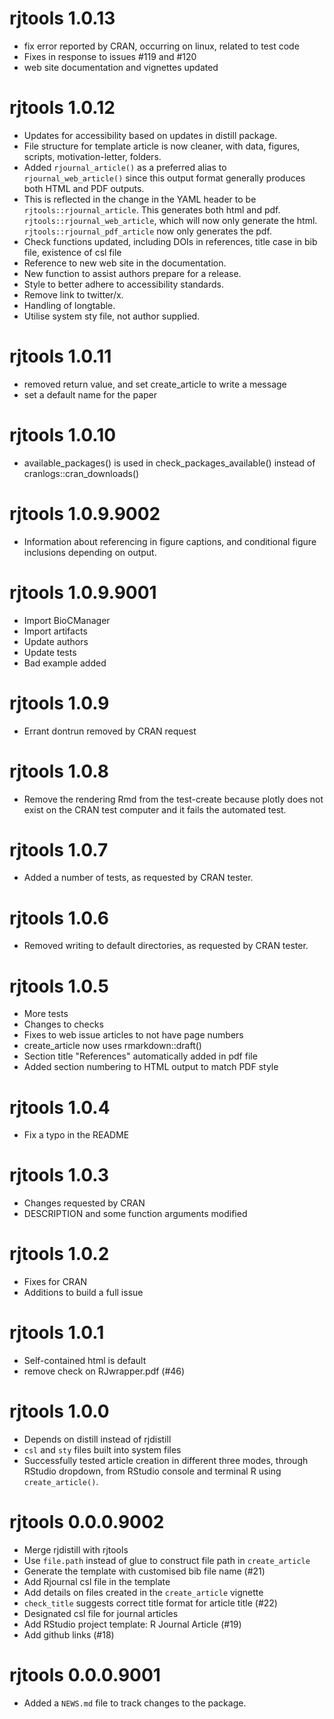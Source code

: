 # rjtools 1.0.13

* fix error reported by CRAN, occurring on linux, related to test code
* Fixes in response to issues #119 and #120
* web site documentation and vignettes updated

# rjtools 1.0.12

* Updates for accessibility based on updates in distill package.
* File structure for template article is now cleaner, with data, figures, scripts, motivation-letter, folders. 
* Added `rjournal_article()` as a preferred alias to `rjournal_web_article()`
  since this output format generally produces both HTML and PDF outputs.
* This is reflected in the change in the YAML header to be `rjtools::rjournal_article`. This generates both html and pdf. `rjtools::rjournal_web_article`, which will now only generate the html. `rjtools::rjournal_pdf_article` now only generates the pdf.
* Check functions updated, including DOIs in references, title case in bib file, existence of csl file
* Reference to new web site in the documentation.
* New function to assist authors prepare for a release.
* Style to better adhere to accessibility standards.
* Remove link to twitter/x.
* Handling of longtable.
* Utilise system sty file, not author supplied.

# rjtools 1.0.11

* removed return value, and set create_article to write a message
* set a default name for the paper

# rjtools 1.0.10

* available_packages() is used in check_packages_available() instead of cranlogs::cran_downloads()

# rjtools 1.0.9.9002

* Information about referencing in figure captions, and conditional figure inclusions depending on output. 

# rjtools 1.0.9.9001

* Import BioCManager
* Import artifacts
* Update authors
* Update tests
* Bad example added

# rjtools 1.0.9

* Errant dontrun removed by CRAN request

# rjtools 1.0.8

* Remove the rendering Rmd from the test-create because plotly does not exist on the CRAN test computer and it fails the automated test.

# rjtools 1.0.7

* Added a number of tests, as requested by CRAN tester.

# rjtools 1.0.6

* Removed writing to default directories, as requested by CRAN tester.

# rjtools 1.0.5

* More tests
* Changes to checks
* Fixes to web issue articles to not have page numbers
* create_article now uses rmarkdown::draft()
* Section title "References" automatically added in pdf file
* Added section numbering to HTML output to match PDF style

# rjtools 1.0.4

* Fix a typo in the README

# rjtools 1.0.3

* Changes requested by CRAN
* DESCRIPTION and some function arguments modified

# rjtools 1.0.2

* Fixes for CRAN
* Additions to build a full issue

# rjtools 1.0.1

* Self-contained html is default
* remove check on RJwrapper.pdf (#46)

# rjtools 1.0.0

* Depends on distill instead of rjdistill
* `csl` and `sty` files built into system files
* Successfully tested article creation in different three modes, through RStudio dropdown, from RStudio console and terminal R using `create_article()`. 

# rjtools 0.0.0.9002

* Merge rjdistill with rjtools
* Use `file.path` instead of glue to construct file path in `create_article` 
* Generate the template with customised bib file name (#21)
* Add Rjournal csl file in the template
* Add details on files created in the `create_article` vignette 
* `check_title` suggests correct title format for article title (#22)
* Designated csl file for journal articles
* Add RStudio project template: R Journal Article (#19)
* Add github links (#18)

# rjtools 0.0.0.9001

* Added a `NEWS.md` file to track changes to the package.
